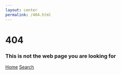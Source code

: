 ```yaml
---
layout: center
permalink: /404.html
---
```


# 404

### This is not the web page you are looking for

<div class="mt3">
  <a href="{{ site.baseurl }}/" class="button button-blue button-big">Home</a>
  <a href="{{ site.baseurl }}/search/" class="button button-blue button-big">Search</a>
</div>

<script async src="//pagead2.googlesyndication.com/pagead/js/adsbygoogle.js"></script>
<ins class="adsbygoogle"
     style="display:block"
     data-ad-client="ca-pub-2779664131593194"
     data-ad-slot="2588551865"
     data-ad-format="auto"></ins>
<script>
(adsbygoogle = window.adsbygoogle || []).push({});
</script>
